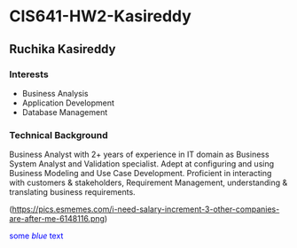 # CIS641-HW2-Kasireddy
## Ruchika Kasireddy

### Interests
- Business Analysis
- Application Development
- Database Management

### Technical Background
Business Analyst with 2+ years of experience in IT domain as Business System Analyst and Validation specialist. Adept at configuring and using Business Modeling and Use Case Development. Proficient in interacting with customers & stakeholders, Requirement Management, understanding & translating business requirements.

(https://pics.esmemes.com/i-need-salary-increment-3-other-companies-are-after-me-6148116.png)

<span style="color:blue">some *blue* text</span>


